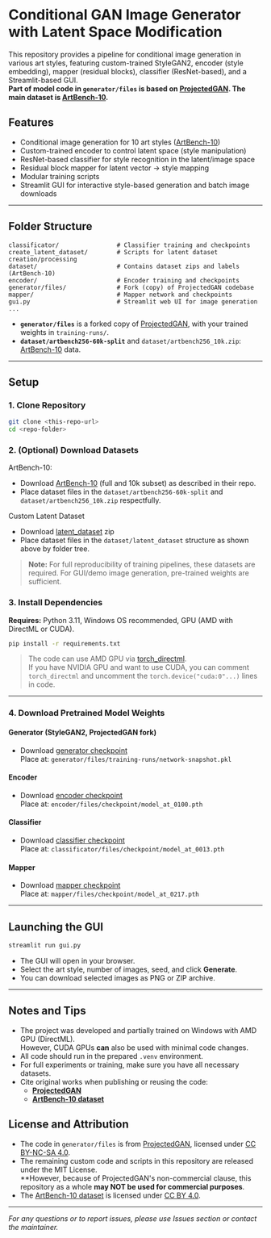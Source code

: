# Conditional GAN Image Generator with Latent Space Modification

This repository provides a pipeline for conditional image generation in various art styles, featuring custom-trained
StyleGAN2, encoder (style embedding), mapper (residual blocks), classifier (ResNet-based), and a Streamlit-based GUI.  
**Part of model code in `generator/files` is based on [ProjectedGAN](https://github.com/autonomousvision/projected-gan). 
The main dataset is [ArtBench-10](https://github.com/liaopeiyuan/artbench).**

## Features

- Conditional image generation for 10 art styles ([ArtBench-10](https://github.com/liaopeiyuan/artbench))
- Custom-trained encoder to control latent space (style manipulation)
- ResNet-based classifier for style recognition in the latent/image space
- Residual block mapper for latent vector -> style mapping
- Modular training scripts
- Streamlit GUI for interactive style-based generation and batch image downloads

---

## Folder Structure

```
classificator/                # Classifier training and checkpoints
create_latent_dataset/        # Scripts for latent dataset creation/processing
dataset/                      # Contains dataset zips and labels (ArtBench-10)
encoder/                      # Encoder training and checkpoints
generator/files/              # Fork (copy) of ProjectedGAN codebase
mapper/                       # Mapper network and checkpoints
gui.py                        # Streamlit web UI for image generation
...
```
- **`generator/files`** is a forked copy of [ProjectedGAN](https://github.com/autonomousvision/projected-gan), with your trained weights in `training-runs/`.
- **`dataset/artbench256-60k-split`** and `dataset/artbench256_10k.zip`: [ArtBench-10](https://github.com/liaopeiyuan/artbench) data.

---

## Setup

### 1. Clone Repository

```bash
git clone <this-repo-url>
cd <repo-folder>
```

### 2. (Optional) Download Datasets

ArtBench-10:
- Download [ArtBench-10](https://github.com/liaopeiyuan/artbench) (full and 10k subset) as described in their repo.
- Place dataset files in the `dataset/artbench256-60k-split` and `dataset/artbench256_10k.zip` respectfully.

Custom Latent Dataset
- Download [latent_dataset](https://drive.google.com/file/d/1gi4HFAg3RuQvCwAyaRZ058kCzvh4vOeJ/view?usp=sharing) zip
- Place dataset files in the `dataset/latent_dataset` structure as shown above by folder tree.

> **Note:** For full reproducibility of training pipelines, these datasets are required. For GUI/demo image generation, pre-trained weights are sufficient.

### 3. Install Dependencies

**Requires:** Python 3.11, Windows OS recommended, GPU (AMD with DirectML or CUDA).
```bash
pip install -r requirements.txt
```
> The code can use AMD GPU via [torch_directml](https://github.com/microsoft/DirectML).  
> If you have NVIDIA GPU and want to use CUDA, you can comment `torch_directml` and uncomment the `torch.device("cuda:0"...)` lines in code.

---

### 4. Download Pretrained Model Weights

#### **Generator (StyleGAN2, ProjectedGAN fork)**

- Download [generator checkpoint]([https://drive.google.com/file/d/19_8eLCIBUCpmhO9PWV39bzkdj5Xz7gEp/view?usp=sharing])  
  Place at: `generator/files/training-runs/network-snapshot.pkl`

#### **Encoder**
- Download [encoder checkpoint]([https://drive.google.com/file/d/10UwNxmLVGkv39akk-4F4vL5UGZo9DpNo/view?usp=sharing])  
  Place at: `encoder/files/checkpoint/model_at_0100.pth`

#### **Classifier**
- Download [classifier checkpoint]([https://drive.google.com/file/d/1j7lacpg6UAIB1IlRV9JMdSN90FIKwVPH/view?usp=sharing])  
  Place at: `classificator/files/checkpoint/model_at_0013.pth`

#### **Mapper**
- Download [mapper checkpoint]([https://drive.google.com/file/d/1RUJI3VIAYck12UjG4pMovtlN1MQBkRVw/view?usp=sharing])  
  Place at: `mapper/files/checkpoint/model_at_0217.pth`

---

## Launching the GUI

```bash
streamlit run gui.py
```
- The GUI will open in your browser.
- Select the art style, number of images, seed, and click **Generate**.
- You can download selected images as PNG or ZIP archive.

---

## Notes and Tips

- The project was developed and partially trained on Windows with AMD GPU (DirectML).  
  However, CUDA GPUs **can** also be used with minimal code changes.
- All code should run in the prepared `.venv` environment.
- For full experiments or training, make sure you have all necessary datasets.
- Cite original works when publishing or reusing the code:
  - **[ProjectedGAN](https://github.com/autonomousvision/projected-gan)**
  - **[ArtBench-10 dataset](https://github.com/liaopeiyuan/artbench)**

## License and Attribution

- The code in `generator/files` is from [ProjectedGAN](https://github.com/autonomousvision/projected-gan), licensed under [CC BY-NC-SA 4.0](https://creativecommons.org/licenses/by-nc-sa/4.0/).
- The remaining custom code and scripts in this repository are released under the MIT License.  
  **However, because of ProjectedGAN's non-commercial clause, this repository as a whole **may NOT be used for commercial purposes**.
- The [ArtBench-10 dataset](https://github.com/liaopeiyuan/artbench) is licensed under [CC BY 4.0](https://creativecommons.org/licenses/by/4.0/).
---

*For any questions or to report issues, please use Issues section or contact the maintainer.*